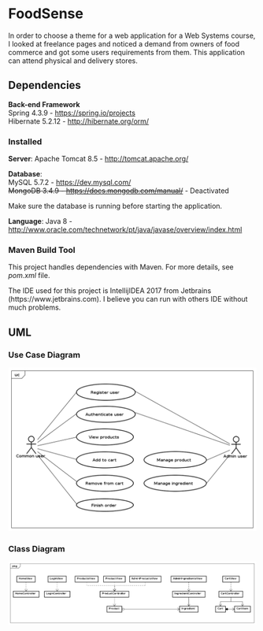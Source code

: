 <h1> FoodSense </h1>

<p>In order to choose a theme for a web application for a Web Systems course, I looked at freelance pages and noticed a demand from owners of food commerce and got some users requirements from them. This application can attend physical and delivery stores.</p>

<h2>Dependencies</h2>

**Back-end Framework**<br> 
Spring 4.3.9 - https://spring.io/projects <br>
Hibernate 5.2.12 - http://hibernate.org/orm/ <br>

<h3>Installed</h3>

**Server**: Apache Tomcat 8.5 - http://tomcat.apache.org/

**Database**: <br>
MySQL 5.7.2 - https://dev.mysql.com/<br>
~~MongoDB 3.4.9 - https://docs.mongodb.com/manual/~~ - Deactivated <br> 

Make sure the database is running before starting the application.

**Language**: Java 8 - http://www.oracle.com/technetwork/pt/java/javase/overview/index.html

<h3>Maven Build Tool</h3>

<p>This project handles dependencies with Maven. For more details, see <i>pom.xml</i> file.</p>

<p>The IDE used for this project is IntellijIDEA 2017 from Jetbrains (https://www.jetbrains.com). I believe you can run with others IDE without much problems.</p>

<h2>UML</h2>

<h3>Use Case Diagram</h3>

![alt tag](https://github.com/claudiomarpda/FoodDelivery/blob/master/UML/UseCaseDiagram.png)

<h3>Class Diagram</h3>

![alt tag](https://github.com/claudiomarpda/FoodDelivery/blob/master/UML/ClassDiagram.png)

